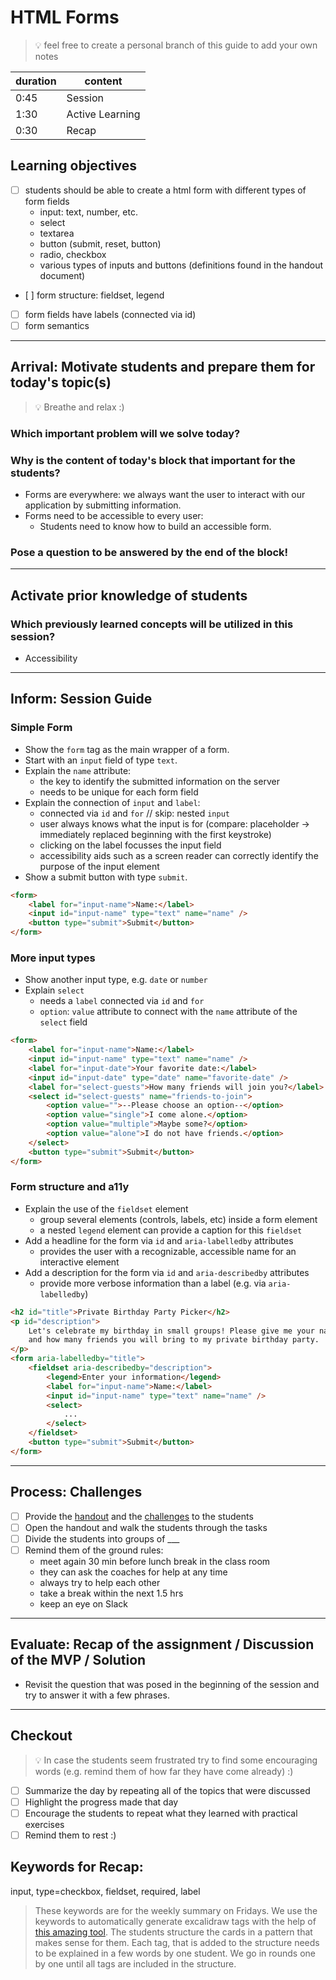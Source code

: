# HTML Forms

> 💡 feel free to create a personal branch of this guide to add your own notes

| duration | content         |
| -------- | --------------- |
| 0:45     | Session         |
| 1:30     | Active Learning |
| 0:30     | Recap           |

## Learning objectives

- [ ] students should be able to create a html form with different types of form fields
  - input: text, number, etc.
  - select
  - textarea
  - button (submit, reset, button)
  - radio, checkbox
  - various types of inputs and buttons (definitions found in the handout document)
- [ ] form structure: fieldset, legend
- [ ] form fields have labels (connected via id)
- [ ] form semantics

---

## Arrival: Motivate students and prepare them for today's topic(s)

> 💡 Breathe and relax :)

### Which important problem will we solve today?

### Why is the content of today's block that important for the students?

- Forms are everywhere: we always want the user to interact with our application by submitting
  information.
- Forms need to be accessible to every user:
  - Students need to know how to build an accessible form.

### Pose a question to be answered by the end of the block!

---

## Activate prior knowledge of students

### Which previously learned concepts will be utilized in this session?

- Accessibility

---

## Inform: Session Guide

### Simple Form

- Show the `form` tag as the main wrapper of a form.
- Start with an `input` field of type `text`.
- Explain the `name` attribute:
  - the key to identify the submitted information on the server
  - needs to be unique for each form field
- Explain the connection of `input` and `label`:
  - connected via `id` and `for` // skip: nested `input`
  - user always knows what the input is for (compare: placeholder -> immediately replaced beginning
    with the first keystroke)
  - clicking on the label focusses the input field
  - accessibility aids such as a screen reader can correctly identify the purpose of the input
    element
- Show a submit button with type `submit`.

```html
<form>
	<label for="input-name">Name:</label>
	<input id="input-name" type="text" name="name" />
	<button type="submit">Submit</button>
</form>
```

### More input types

- Show another input type, e.g. `date` or `number`
- Explain `select`
  - needs a `label` connected via `id` and `for`
  - `option`: `value` attribute to connect with the `name` attribute of the `select` field

```html
<form>
	<label for="input-name">Name:</label>
	<input id="input-name" type="text" name="name" />
	<label for="input-date">Your favorite date:</label>
	<input id="input-date" type="date" name="favorite-date" />
	<label for="select-guests">How many friends will join you?</label>
	<select id="select-guests" name="friends-to-join">
		<option value="">--Please choose an option--</option>
		<option value="single">I come alone.</option>
		<option value="multiple">Maybe some?</option>
		<option value="alone">I do not have friends.</option>
	</select>
	<button type="submit">Submit</button>
</form>
```

### Form structure and a11y

- Explain the use of the `fieldset` element
  - group several elements (controls, labels, etc) inside a form element
  - a nested `legend` element can provide a caption for this `fieldset`
- Add a headline for the form via `id` and `aria-labelledby` attributes
  - provides the user with a recognizable, accessible name for an interactive element
- Add a description for the form via `id` and `aria-describedby` attributes
  - provide more verbose information than a label (e.g. via `aria-labelledby`)

```html
<h2 id="title">Private Birthday Party Picker</h2>
<p id="description">
	Let's celebrate my birthday in small groups! Please give me your name, your preferred party date
	and how many friends you will bring to my private birthday party.
</p>
<form aria-labelledby="title">
	<fieldset aria-describedby="description">
		<legend>Enter your information</legend>
		<label for="input-name">Name:</label>
		<input id="input-name" type="text" name="name" />
		<select>
			...
		</select>
	</fieldset>
	<button type="submit">Submit</button>
</form>
```

---

## Process: Challenges

- [ ] Provide the [handout](html-forms.md) and the [challenges](challenges-html-forms.md) to the
      students
- [ ] Open the handout and walk the students through the tasks
- [ ] Divide the students into groups of \_\_\_
- [ ] Remind them of the ground rules:
  - meet again 30 min before lunch break in the class room
  - they can ask the coaches for help at any time
  - always try to help each other
  - take a break within the next 1.5 hrs
  - keep an eye on Slack

---

## Evaluate: Recap of the assignment / Discussion of the MVP / Solution

- Revisit the question that was posed in the beginning of the session and try to answer it with a
  few phrases.

---

## Checkout

> 💡 In case the students seem frustrated try to find some encouraging words (e.g. remind them of
> how far they have come already) :)

- [ ] Summarize the day by repeating all of the topics that were discussed
- [ ] Highlight the progress made that day
- [ ] Encourage the students to repeat what they learned with practical exercises
- [ ] Remind them to rest :)

## Keywords for Recap:

input, type=checkbox, fieldset, required, label

> These keywords are for the weekly summary on Fridays. We use the keywords to automatically
> generate excalidraw tags with the help of
> [this amazing tool](https://github.com/F-Kirchhoff/tag-cloud-generator). The students structure
> the cards in a pattern that makes sense for them. Each tag, that is added to the structure needs
> to be explained in a few words by one student. We go in rounds one by one until all tags are
> included in the structure.

